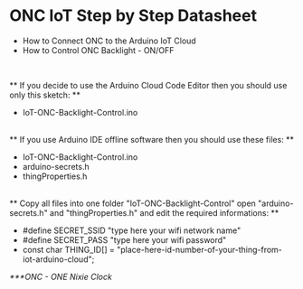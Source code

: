 # ONC IoT Step by Step Datasheet
- How to Connect ONC to the Arduino IoT Cloud
- How to Control ONC Backlight - ON/OFF
<br/>

** If you decide to use the Arduino Cloud Code Editor then you should use only this sketch: ** <br/>
- IoT-ONC-Backlight-Control.ino

<br/>
** If you use Arduino IDE offline software then you should use these files: **

-  IoT-ONC-Backlight-Control.ino
- arduino-secrets.h
- thingProperties.h

<br/>
** Copy all files into one folder "IoT-ONC-Backlight-Control" open "arduino-secrets.h" and "thingProperties.h" and edit the required informations: **

- #define SECRET_SSID "type here your wifi network name"
- #define SECRET_PASS "type here your wifi password"
- const char THING_ID[] = "place-here-id-number-of-your-thing-from-iot-arduino-cloud";

_***ONC - ONE Nixie Clock_
